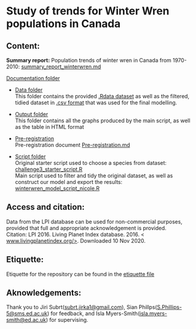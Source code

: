 # Study of trends for Winter Wren populations in Canada






## Content:

**Summary report:** Population trends of winter wren in Canada from 1970-2010: [summary_report_winterwren.md](https://github.com/EdDataScienceEES/challenge-3-nicolelikesharks/blob/master/Documentation/summary_report_winterwren.md)    

[Documentation folder](https://github.com/EdDataScienceEES/challenge-3-nicolelikesharks/blob/master/Documentation/)    

- [Data folder](https://github.com/EdDataScienceEES/challenge-3-nicolelikesharks/tree/master/data)      
  This folder contains the provided [.Rdata dataset](https://github.com/EdDataScienceEES/challenge-3-nicolelikesharks/blob/master/data/LPI_species.Rdata) as well as the filtered, tidied dataset in [.csv format](https://github.com/EdDataScienceEES/challenge-3-nicolelikesharks/blob/master/data/LPI_wren_cad.csv) that was used for the final modelling.       
  
- [Output folder](https://github.com/EdDataScienceEES/challenge-3-nicolelikesharks/tree/master/Output)    
  This folder contains all the graphs produced by the main script, as well as the table in HTML format  

- [Pre-registration](https://github.com/EdDataScienceEES/challenge-3-sian-phillips/tree/master/preregistration)    
  Pre-registration document [Pre-registration.md](https://github.com/EdDataScienceEES/challenge-3-sian-phillips/blob/master/preregistration/Pre-registration.md)     
 
- [Script folder](https://github.com/EdDataScienceEES/challenge-3-nicolelikesharks/tree/master/script)        
  Original starter script used to choose a species from dataset: [challenge3_starter_script.R](https://github.com/EdDataScienceEES/challenge-3-nicolelikesharks/blob/master/script/challenge3_starter_script.R)    
  Main script used to filter and tidy the original dataset, as well as construct our model and export the results: [winterwren_model_script_nicole.R](https://github.com/EdDataScienceEES/challenge-3-nicolelikesharks/blob/master/script/winterwren_model_script_nicole.R)    
  
## Access and citation:   
Data from the LPI database can be used for non-commercial purposes, provided that full and appropriate acknowledgement is provided.    
Citation: LPI 2016. Living Planet Index database. 2016. < www.livingplanetindex.org/>. Downloaded 10 Nov 2020. 

## Etiquette:   
Etiquette for the repository can be found in the [etiquette file](https://github.com/EdDataScienceEES/challenge-3-nicolelikesharks/blob/master/etiquette.md)

## Aknowledgements:   
Thank you to Jiri Subrt(subrt.jirka1@gmail.com), Sian Phillps(S.Phillips-5@sms.ed.ac.uk) for feedback, and Isla Myers-Smith(isla.myers-smith@ed.ac.uk) for supervising.
